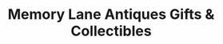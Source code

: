 ---
title: "Memory Lane Antiques Gifts & Collectibles"
url: /west-des-moines/memory-lane-antiques-gifts-and-collectibles/
shop: antiques
---